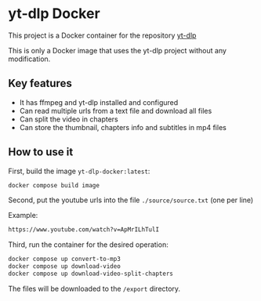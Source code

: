 # yt-dlp Docker

This project is a Docker container for the repository [yt-dlp](https://github.com/yt-dlp/yt-dlp)

This is only a Docker image that uses the yt-dlp project without any modification.

## Key features

- It has ffmpeg and yt-dlp installed and configured
- Can read multiple urls from a text file and download all files
- Can split the video in chapters
- Can store the thumbnail, chapters info and subtitles in mp4 files

## How to use it

First, build the image `yt-dlp-docker:latest`:

```sh
docker compose build image
```

Second, put the youtube urls into the file `./source/source.txt` (one per line)

Example:

```txt
https://www.youtube.com/watch?v=ApMrILhTulI
```

Third, run the container for the desired operation:

```sh
docker compose up convert-to-mp3
docker compose up download-video
docker compose up download-video-split-chapters
```

The files will be downloaded to the `/export` directory.
